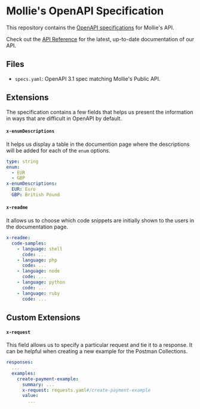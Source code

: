 # Mollie's OpenAPI Specification
This repository contains the [OpenAPI specifications](https://www.openapis.org/) for Mollie's API.

Check out the [API Reference](https://docs.mollie.com/reference/overview) for the latest, up-to-date documentation of our API.

## Files
- `specs.yaml`: OpenAPI 3.1 spec matching Mollie's Public API.

## Extensions
The specification contains a few fields that helps us present the information in ways that are difficult in OpenAPI by default.

#### `x-enumDescriptions`
It helps us display a table in the documention page where the descriptions will be added for each of the `enum` options.

```yaml
type: string
enum:
  - EUR
  - GBP
x-enumDescriptions:
  EUR: Euro
  GBP: British Pound
```

#### `x-readme`
It allows us to choose which code snippets are initially shown to the users in the documentation page.

```yaml
x-readme:
  code-samples:
    - language: shell
      code: ...
    - language: php
      code: ...
    - language: node
      code: ...
    - language: python
      code: ...
    - language: ruby
      code: ...
```

## Custom Extensions
#### `x-request`
This field allows us to specify a particular request and tie it to a response. It can be helpful when creating a new example for the Postman Collections.

```yaml
responses:
  ...
  examples:
    create-payment-example:
      summary: ...
      x-request: requests.yaml#/create-payment-example
      value:
        ...
```
